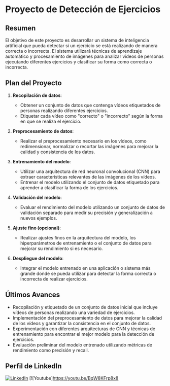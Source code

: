 # Proyecto de Detección de Ejercicios

## Resumen

El objetivo de este proyecto es desarrollar un sistema de inteligencia artificial que pueda detectar si un ejercicio se está realizando de manera correcta o incorrecta. El sistema utilizará técnicas de aprendizaje automático y procesamiento de imágenes para analizar vídeos de personas ejecutando diferentes ejercicios y clasificar su forma como correcta o incorrecta.

## Plan del Proyecto

1. **Recopilación de datos**:
   - Obtener un conjunto de datos que contenga vídeos etiquetados de personas realizando diferentes ejercicios.
   - Etiquetar cada vídeo como "correcto" o "incorrecto" según la forma en que se realiza el ejercicio.

2. **Preprocesamiento de datos**:
   - Realizar el preprocesamiento necesario en los vídeos, como redimensionar, normalizar o recortar las imágenes para mejorar la calidad y consistencia de los datos.

3. **Entrenamiento del modelo**:
   - Utilizar una arquitectura de red neuronal convolucional (CNN) para extraer características relevantes de las imágenes de los vídeos.
   - Entrenar el modelo utilizando el conjunto de datos etiquetado para aprender a clasificar la forma de los ejercicios.

4. **Validación del modelo**:
   - Evaluar el rendimiento del modelo utilizando un conjunto de datos de validación separado para medir su precisión y generalización a nuevos ejemplos.

5. **Ajuste fino (opcional)**:
   - Realizar ajustes finos en la arquitectura del modelo, los hiperparámetros de entrenamiento o el conjunto de datos para mejorar su rendimiento si es necesario.

6. **Despliegue del modelo**:
   - Integrar el modelo entrenado en una aplicación o sistema más grande donde se pueda utilizar para detectar la forma correcta o incorrecta de realizar ejercicios.

## Últimos Avances

- Recopilación y etiquetado de un conjunto de datos inicial que incluye vídeos de personas realizando una variedad de ejercicios.
- Implementación del preprocesamiento de datos para mejorar la calidad de los vídeos y garantizar la consistencia en el conjunto de datos.
- Experimentación con diferentes arquitecturas de CNN y técnicas de entrenamiento para encontrar el mejor modelo para la detección de ejercicios.
- Evaluación preliminar del modelo entrenado utilizando métricas de rendimiento como precisión y recall.

## Perfil de LinkedIn

[![LinkedIn](https://img.shields.io/badge/LinkedIn-Profile-blue?style=flat-square&logo=linkedin)](https://www.linkedin.com/in/lautarohillkirk/)
[![Youtube]https://youtu.be/BqW8KFrp8x8

